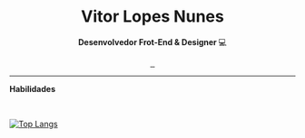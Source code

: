 <h1 align="center">Vitor Lopes Nunes</h1>

<p align="center"><strong>Desenvolvedor Frot-End & Designer </strong> 💻</p>

<p align="center"> 
<a href="https://www.linkedin.com/in/vitor-lopes-nunes"> <img src="https://img.shields.io/badge/linkedin-%230077B5.svg?style=for-the-badge&logo=linkedin&logoColor=white" alt=""> </a> 
<a href="mailto:vitorlopes040805@gmail.com"> <img src="https://img.shields.io/badge/Gmail-D14836?style=for-the-badge&logo=gmail&logoColor=white" alt=""> </a> 
<a href="https://www.instagram.com/vituuln/"> <img src="https://img.shields.io/badge/Instagram-%23E4405F.svg?style=for-the-badge&logo=Instagram&logoColor=white" alt=""> </a> 

</p>
<hr>

<strong>Habilidades</strong>

<img src="https://img.shields.io/badge/html5-%23E34F26.svg?style=for-the-badge&logo=html5&logoColor=white" alt=""> <img src="https://img.shields.io/badge/css3-%231572B6.svg?style=for-the-badge&logo=css3&logoColor=white" alt=""> <img src="https://img.shields.io/badge/angular-%23DD0031.svg?style=for-the-badge&logo=angular&logoColor=white" alt=""> <img src="https://img.shields.io/badge/javascript-%23323330.svg?style=for-the-badge&logo=javascript&logoColor=%23F7DF1E" alt=""> <img src="https://img.shields.io/badge/typescript-%23007ACC.svg?style=for-the-badge&logo=typescript&logoColor=white" alt=""> <img src="https://img.shields.io/badge/Ionic-%233880FF.svg?style=for-the-badge&logo=Ionic&logoColor=white" alt=""> 
<img src="https://img.shields.io/badge/java-%23ED8B00.svg?style=for-the-badge&logo=java&logoColor=white" alt=""> <img src="https://img.shields.io/badge/mysql-%2300f.svg?style=for-the-badge&logo=mysql&logoColor=white" alt=""> 




[![Top Langs](https://github-readme-stats.vercel.app/api/top-langs/?username=vitorlopesnunes21&border_color=00D355&bg_color=0000&title_color=00D355&text_color=cfcfcf&layout=compact)](https://github.com/anuraghazra/github-readme-stats)
